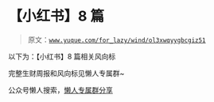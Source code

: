 # 【小红书】8 篇

> 原文：[`www.yuque.com/for_lazy/wind/ol3xwqyygbcgiz51`](https://www.yuque.com/for_lazy/wind/ol3xwqyygbcgiz51)

以下为：【小红书】8 篇相关风向标

完整生财周报和风向标见懒人专属群~

公众号懒人搜索，[懒人专属群分享](https://lazybook.fun/#/blog/group)